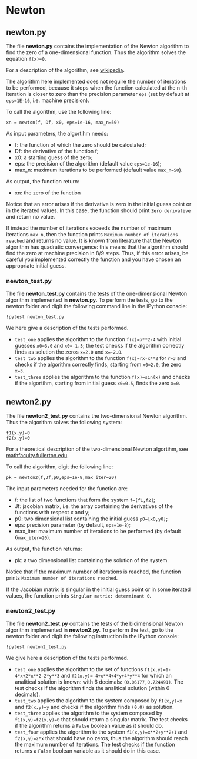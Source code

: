 # Newton

## newton.py

The file **newton.py** contains the implementation of the Newton algorithm to find the zero of a one-dimensional function. Thus the algorithm solves the equation `f(x)=0`.

For a description of the algorithm, see [wikipedia](https://en.wikipedia.org/wiki/Newton%27s_method). 

The algorithm here implemented does not require the number of iterations to be performed, because it stops when the function calculated at the n-th iteration is closer to zero than the precision parameter `eps` (set by default at `eps=1E-16`, i.e. machine precision). 

To call the algorithm, use the following line:

`xn = newton(f, Df, x0, eps=1e-16, max_n=50)`

As input parameters, the algortihm needs:
* f: the function of which the zero should be calculated;
* Df: the derivative of the function f;
* x0: a starting guess of the zero;
* eps: the precision of the algorithm (default value `eps=1e-16`);
* max_n: maximum iterations to be performed (default value `max_n=50`).

As output, the function return:
* xn: the zero of the function

Notice that an error arises if the derivative is zero in the initial guess point or in the iterated values. In this case, the function should print `Zero derivative` and return no value. 

If instead the number of iterations exceeds the number of maximum iterations `max_n`, then the function prints `Maximum number of iterations reached` and returns no value.
It is known from literature that the Newton algorithm has quadratic convergence: this means that the algorithm should find the zero at machine precision in 8/9 steps. 
Thus, if this error arises, be careful you implemented correctly the function and you have chosen an appropriate initial guess. 

### newton_test.py

The file **newton_test.py** contains the tests of the one-dimensional Newton algorithm implemented in **newton.py**. To perform the tests, go to the newton folder and digit the following command line in the iPython console:

`!pytest newton_test.py`

We here give a description of the tests performed.

* `test_one` applies the algorithm to the function `f(x)=x**2-4` with initial guesses `x0=3.0` and `x0=-1.5`; the test checks if the algorithm correctly finds as solution the zeros `x=2.0` and `x=-2.0`.
* `test_two` applies the algorithm to the function `f(x)=rx-x**2` for `r=3` and checks if the algorithm correctly finds, starting from `x0=2.0`, the zero `x=3`.
* `test_three` applies the algorithm to the function `f(x)=sin(x)` and checks if the algortihm, starting from initial guess `x0=0.5`, finds the zero `x=0`.

## newton2.py

The file **newton2_test.py** contains the two-dimensional Newton algorithm. Thus the algorithm solves the following system:
```
f1(x,y)=0
f2(x,y)=0
```
For a theoretical description of the two-dimensional Newton algortihm, see [mathfaculty.fullerton.edu](http://mathfaculty.fullerton.edu/mathews/n2003/FixPointNewtonMod.html).

To call the algorithm, digit the following line:

`pk = newton2(f,Jf,p0,eps=1e-8,max_iter=20)`

The input parameters needed for the function are:
* f: the list of two functions that form the system `f=[f1,f2]`;
* Jf: jacobian matrix, i.e. the array containing the derivatives of the functions with respect x and y;
* p0: two dimensional list containing the initial guess `p0=[x0,y0]`;
* eps: precision parameter (by default, `eps=1e-8`);
* max_iter: maximum number of iterations to be performed (by default 6`max_iter=20`).

As output, the function returns:
* pk: a two dimensional list containing the solution of the system.

Notice that if the maximum number of iterations is reached, the function prints `Maximum number of iterations reached`.

If the Jacobian matrix is singular in the initial guess point or in some iterated values, the function prints `Singular matrix: determinant 0`.

### newton2_test.py

The file **newton2_test.py** contains the tests of the bidimensional Newton algorithm implemented in **newton2.py**. To perform the test, go to the newton folder and digit the following instruction in the iPython console:

`!pytest newton2_test.py`

We give here a description of the tests performed.

* `test_one` applies the algorithm to the set of functions `f1(x,y)=1-4*x+2*x**2-2*y**3` and `f2(x,y)=-4+x**4+4*y+4*y**4` for which an analitical solution is known: with 6 decimals: `(0.06177,0.724491)`. The test checks if the algorithm finds the analitical solution (within 6 decimals).
* `test_two` applies the algorithm to the system composed by `f1(x,y)=x` and `f2(x,y)=y` and checks if the algorithm finds `(0,0)` as solution.
* `test_three` applies the algorithm to the system composed by `f1(x,y)=f2(x,y)=0` that should return a singular matrix. The test checks if the algorithm returns a `False` boolean value as it should do. 
* `test_four` applies the algorithm to the system `f1(x,y)=x**2+y**2+1` and `f2(x,y)=2*x` that should have no zeros, thus the algorithm should reach the maximum number of iterations. The test checks if the function returns a `False` boolean variable as it should do in this case.
